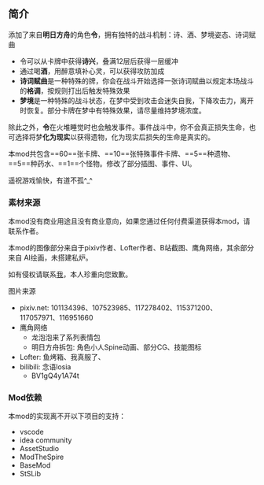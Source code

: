 ## 简介

添加了来自**明日方舟**的角色**令**，拥有独特的战斗机制：诗、酒、梦境姿态、诗词赋曲

- 令可以从卡牌中获得**诗兴**，叠满12层后获得一层缓冲
- 通过喝**酒**，用醉意填补心灵，可以获得攻防加成
- **诗词赋曲**是一种特殊的牌，你会在战斗开始选择一张诗词赋曲以规定本场战斗的**格调**，按规则打出后触发特殊效果
- **梦境**是一种特殊的战斗状态，在梦中受到攻击会迷失自我，下降攻击力，离开时恢复。部分卡牌在梦中有特殊效果，请尽量维持梦境浓度。

除此之外，**令**在火堆睡觉时也会触发事件。事件战斗中，你不会真正损失生命，也可选择将梦**化为现实**以获得遗物，化为现实后损失的生命是真实的。



本mod共包含==60==张卡牌、==10==张特殊事件卡牌、==5==种遗物、==5==种药水、==1==个怪物。修改了部分插图、事件、UI。

遥祝游戏愉快，有道不孤^_^

### 素材来源

本mod没有商业用途且没有商业意向，如果您通过任何付费渠道获得本mod，请联系作者。

本mod的图像部分来自于pixiv作者、Lofter作者、B站截图、鹰角网络，其余部分来自 AI绘画，未搭建私炉。

如有侵权请联系[我](mailto:20722003@bjtu.edu.cn)，本人珍重向您致歉。

图片来源

- pixiv.net: 101134396、107523985、117278402、115371200、117057971、116951660
- 鹰角网络
  - 龙泡泡来了系列表情包
  - 明日方舟拆包: 角色小人Spine动画、部分CG、技能图标
- Lofter: 鱼烤箱、我真服了、
- bilibili: 念语losia
  - BV1gQ4y1A74t





### Mod依赖

本mod的实现离不开以下项目的支持：

- vscode
- idea community
- AssetStudio
- ModTheSpire
- BaseMod
- StSLib
